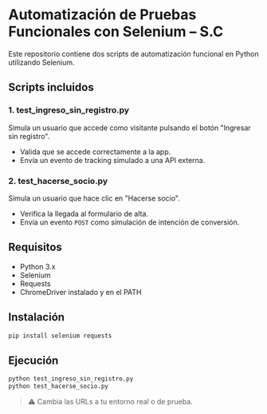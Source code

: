 # Automatización de Pruebas Funcionales con Selenium – S.C

Este repositorio contiene dos scripts de automatización funcional en Python utilizando Selenium.

## Scripts incluidos

### 1. test_ingreso_sin_registro.py
Simula un usuario que accede como visitante pulsando el botón "Ingresar sin registro".
- Valida que se accede correctamente a la app.
- Envía un evento de tracking simulado a una API externa.

### 2. test_hacerse_socio.py
Simula un usuario que hace clic en "Hacerse socio".
- Verifica la llegada al formulario de alta.
- Envía un evento `POST` como simulación de intención de conversión.

## Requisitos

- Python 3.x
- Selenium
- Requests
- ChromeDriver instalado y en el PATH

## Instalación

```bash
pip install selenium requests
```

## Ejecución

```bash
python test_ingreso_sin_registro.py
python test_hacerse_socio.py
```

> ⚠️ Cambia las URLs a tu entorno real o de prueba.
